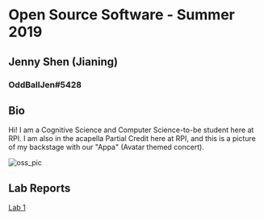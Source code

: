 # Open Source Software - Summer 2019
## Jenny Shen (Jianing)
### OddBallJen#5428

## Bio
Hi! I am a Cognitive Science and Computer Science-to-be student here at RPI. 
I am also in the acapella Partial Credit here at RPI, and this is a picture of 
my backstage with our "Appa" (Avatar themed concert). 


![oss_pic](https://user-images.githubusercontent.com/57297201/170730263-f355e9f4-7300-4cfe-9422-b9a667b9ca7a.jpg)


## Lab Reports
[Lab 1](labs/lab-01/report.md)
